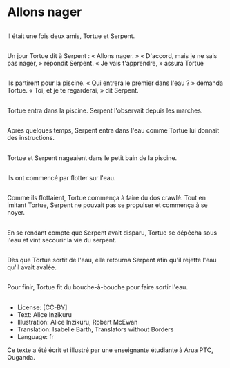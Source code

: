 # Allons nager

##
Il était une fois deux
amis, Tortue et Serpent.

##
Un jour Tortue dit à
Serpent : « Allons
nager. »
« D'accord, mais je ne
sais pas nager, »
répondit Serpent.
« Je vais t'apprendre, »
assura Tortue

##
Ils partirent pour la
piscine. « Qui entrera le
premier dans l'eau ? »
demanda Tortue.
« Toi, et je te
regarderai, » dit Serpent.

##
Tortue entra dans la piscine. Serpent l'observait depuis les
marches.

##
Après quelques temps, Serpent entra dans l'eau comme
Tortue lui donnait des instructions.

##
Tortue et Serpent nageaient dans le petit bain de la piscine.

##
Ils ont commencé par flotter sur l'eau.

##
Comme ils flottaient,
Tortue commença à
faire du dos crawlé.
Tout en imitant Tortue,
Serpent ne pouvait pas
se propulser et
commença à se noyer.

##
En se rendant compte que Serpent avait disparu, Tortue se
dépêcha sous l'eau et vint secourir la vie du serpent.

##
Dès que Tortue sortit de
l'eau, elle retourna
Serpent afin qu'il rejette
l'eau qu'il avait avalée.

##
Pour finir, Tortue fit du bouche-à-bouche pour faire sortir
l'eau.

##
* License: [CC-BY]
* Text: Alice Inzikuru
* Illustration: Alice Inzikuru, Robert McEwan
* Translation: Isabelle Barth, Translators without Borders
* Language: fr

Ce texte a été écrit et illustré par
une enseignante étudiante à Arua
PTC, Ouganda.
